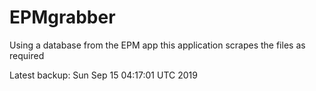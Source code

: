 # EPMgrabber
Using a database from the EPM app this application scrapes the files as required


Latest backup: Sun Sep 15 04:17:01 UTC 2019
